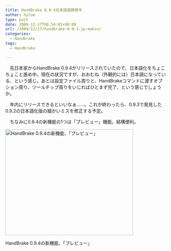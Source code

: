 ```yaml
---
title: HandBrake 0.9.4日本語版開発中
author: hylom
type: post
date: 2009-12-17T06:54:01+00:00
url: /2009/12/17/handbrake-0-9-3-jp-makin/
categories:
  - Handbrake
tags:
  - Handbrake

---
```

　先日本家からHandBrake 0.9.4がリリースされていたので、日本語化をちょこちょこと進め中。現在の状況ですが、おおむね（外観的には）日本語になっている、という感じ。あとは設定ファイル周りと、HandBrakeコマンドに渡すオプション周り、ツールチップ周りをいじればひとまず完了、という感じでしょうか。

<!--more-->

　年内にリリースできるといいなぁ……。これが終わったら、0.9.3で発見した0.9.2の日本語化版の細かいミスを修正する予定。

　ちなみに0.9.4の新機能の1つは「プレビュー」機能。結構便利。

<div style="width: 410px" class="wp-caption aligncenter">
  <img alt="HandBrake 0.9.4の新機能、「プレビュー」" src="http://hylom.net/img/blog/091217/handbrake_preview.png" title="HandBrake 0.9.4の新機能、「プレビュー」" width="400" height="331" />
  
  <p class="wp-caption-text">
    HandBrake 0.9.4の新機能、「プレビュー」
  </p>
</div>